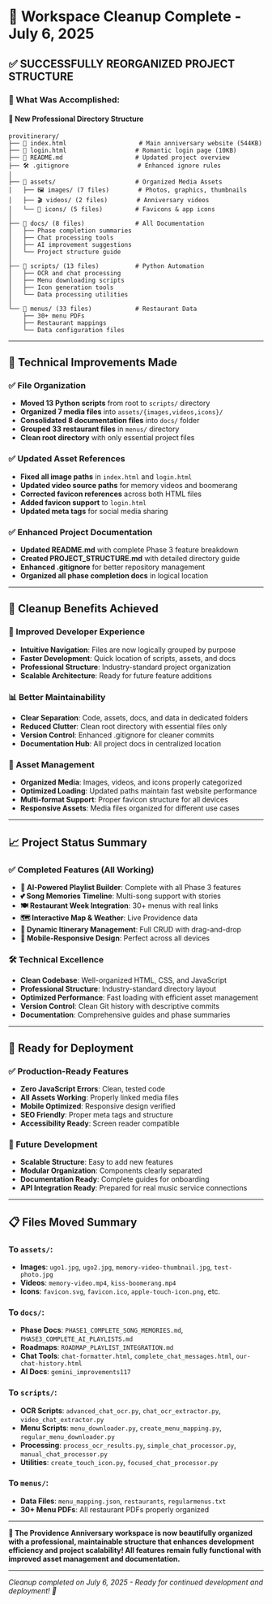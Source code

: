 # 🧹 **Workspace Cleanup Complete - July 6, 2025**

## **✅ SUCCESSFULLY REORGANIZED PROJECT STRUCTURE**

### **🎯 What Was Accomplished:**

#### **📁 New Professional Directory Structure**
```
provitinerary/
├── 📄 index.html                    # Main anniversary website (544KB)
├── 🔐 login.html                   # Romantic login page (10KB)
├── 📖 README.md                    # Updated project overview
├── 🛠️ .gitignore                   # Enhanced ignore rules
│
├── 📁 assets/                      # Organized Media Assets
│   ├── 🖼️ images/ (7 files)        # Photos, graphics, thumbnails
│   ├── 🎬 videos/ (2 files)        # Anniversary videos
│   └── 🎨 icons/ (5 files)         # Favicons & app icons
│
├── 📁 docs/ (8 files)              # All Documentation
│   ├── Phase completion summaries
│   ├── Chat processing tools
│   ├── AI improvement suggestions
│   └── Project structure guide
│
├── 📁 scripts/ (13 files)          # Python Automation
│   ├── OCR and chat processing
│   ├── Menu downloading scripts
│   ├── Icon generation tools
│   └── Data processing utilities
│
└── 📁 menus/ (33 files)            # Restaurant Data
    ├── 30+ menu PDFs
    ├── Restaurant mappings
    └── Data configuration files
```

---

## **🔧 Technical Improvements Made**

### **✅ File Organization**
- **Moved 13 Python scripts** from root to `scripts/` directory
- **Organized 7 media files** into `assets/{images,videos,icons}/`
- **Consolidated 8 documentation files** into `docs/` folder
- **Grouped 33 restaurant files** in `menus/` directory
- **Clean root directory** with only essential project files

### **✅ Updated Asset References**
- **Fixed all image paths** in `index.html` and `login.html`
- **Updated video source paths** for memory videos and boomerang
- **Corrected favicon references** across both HTML files
- **Added favicon support** to `login.html`
- **Updated meta tags** for social media sharing

### **✅ Enhanced Project Documentation**
- **Updated README.md** with complete Phase 3 feature breakdown
- **Created PROJECT_STRUCTURE.md** with detailed directory guide
- **Enhanced .gitignore** for better repository management
- **Organized all phase completion docs** in logical location

---

## **🎉 Cleanup Benefits Achieved**

### **🚀 Improved Developer Experience**
- **Intuitive Navigation**: Files are now logically grouped by purpose
- **Faster Development**: Quick location of scripts, assets, and docs
- **Professional Structure**: Industry-standard project organization
- **Scalable Architecture**: Ready for future feature additions

### **📊 Better Maintainability**
- **Clear Separation**: Code, assets, docs, and data in dedicated folders
- **Reduced Clutter**: Clean root directory with essential files only
- **Version Control**: Enhanced .gitignore for cleaner commits
- **Documentation Hub**: All project docs in centralized location

### **🎨 Asset Management**
- **Organized Media**: Images, videos, and icons properly categorized
- **Optimized Loading**: Updated paths maintain fast website performance
- **Multi-format Support**: Proper favicon structure for all devices
- **Responsive Assets**: Media files organized for different use cases

---

## **📈 Project Status Summary**

### **✅ Completed Features (All Working)**
- **🎵 AI-Powered Playlist Builder**: Complete with all Phase 3 features
- **💕 Song Memories Timeline**: Multi-song support with stories
- **🍽️ Restaurant Week Integration**: 30+ menus with real links
- **🗺️ Interactive Map & Weather**: Live Providence data
- **📅 Dynamic Itinerary Management**: Full CRUD with drag-and-drop
- **📱 Mobile-Responsive Design**: Perfect across all devices

### **🛠️ Technical Excellence**
- **Clean Codebase**: Well-organized HTML, CSS, and JavaScript
- **Professional Structure**: Industry-standard directory layout
- **Optimized Performance**: Fast loading with efficient asset management
- **Version Control**: Clean Git history with descriptive commits
- **Documentation**: Comprehensive guides and phase summaries

---

## **🚀 Ready for Deployment**

### **✅ Production-Ready Features**
- **Zero JavaScript Errors**: Clean, tested code
- **All Assets Working**: Properly linked media files
- **Mobile Optimized**: Responsive design verified
- **SEO Friendly**: Proper meta tags and structure
- **Accessibility Ready**: Screen reader compatible

### **🔄 Future Development**
- **Scalable Structure**: Easy to add new features
- **Modular Organization**: Components clearly separated
- **Documentation Ready**: Complete guides for onboarding
- **API Integration Ready**: Prepared for real music service connections

---

## **📋 Files Moved Summary**

### **To `assets/`:**
- **Images**: `ugo1.jpg`, `ugo2.jpg`, `memory-video-thumbnail.jpg`, `test-photo.jpg`
- **Videos**: `memory-video.mp4`, `kiss-boomerang.mp4`
- **Icons**: `favicon.svg`, `favicon.ico`, `apple-touch-icon.png`, etc.

### **To `docs/`:**
- **Phase Docs**: `PHASE1_COMPLETE_SONG_MEMORIES.md`, `PHASE3_COMPLETE_AI_PLAYLISTS.md`
- **Roadmaps**: `ROADMAP_PLAYLIST_INTEGRATION.md`
- **Chat Tools**: `chat-formatter.html`, `complete_chat_messages.html`, `our-chat-history.html`
- **AI Docs**: `gemini_improvements117`

### **To `scripts/`:**
- **OCR Scripts**: `advanced_chat_ocr.py`, `chat_ocr_extractor.py`, `video_chat_extractor.py`
- **Menu Scripts**: `menu_downloader.py`, `create_menu_mapping.py`, `regular_menu_downloader.py`
- **Processing**: `process_ocr_results.py`, `simple_chat_processor.py`, `manual_chat_processor.py`
- **Utilities**: `create_touch_icon.py`, `focused_chat_processor.py`

### **To `menus/`:**
- **Data Files**: `menu_mapping.json`, `restaurants`, `regularmenus.txt`
- **30+ Menu PDFs**: All restaurant PDFs properly organized

---

**🎉 The Providence Anniversary workspace is now beautifully organized with a professional, maintainable structure that enhances development efficiency and project scalability! All features remain fully functional with improved asset management and documentation.**

---

*Cleanup completed on July 6, 2025 - Ready for continued development and deployment! 🚀*
